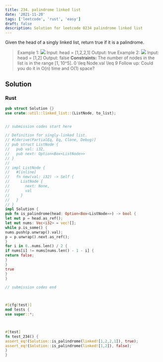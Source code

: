 ```yaml
---
title: 234. palindrome linked list
date: '2021-11-20'
tags: ['leetcode', 'rust', 'easy']
draft: false
description: Solution for leetcode 0234 palindrome linked list
---
```




Given the head of a singly linked list, return true if it is a palindrome.



>   Example 1:
>   ![](https://assets.leetcode.com/uploads/2021/03/03/pal1linked-list.jpg)
>   Input: head <TeX>=</TeX> [1,2,2,1]
>   Output: true
>   Example 2:
>   ![](https://assets.leetcode.com/uploads/2021/03/03/pal2linked-list.jpg)
>   Input: head <TeX>=</TeX> [1,2]
>   Output: false
**Constraints:**
>   	The number of nodes in the list is in the range [1, 10^5].
>   	0 <TeX>\leq</TeX> Node.val <TeX>\leq</TeX> 9
>   Follow up: Could you do it in O(n) time and O(1) space?


## Solution


### Rust
```rust
pub struct Solution {}
use crate::util::linked_list::{ListNode, to_list};


// submission codes start here

// Definition for singly-linked list.
// #[derive(PartialEq, Eq, Clone, Debug)]
// pub struct ListNode {
//   pub val: i32,
//   pub next: Option<Box<ListNode>>
// }
//
// impl ListNode {
//   #[inline]
//   fn new(val: i32) -> Self {
//     ListNode {
//       next: None,
//       val
//     }
//   }
// }
impl Solution {
pub fn is_palindrome(head: Option<Box<ListNode>>) -> bool {
let mut p = head.as_ref();
let mut nums: Vec<i32> = vec![];
while p.is_some() {
nums.push(p.unwrap().val);
p = p.unwrap().next.as_ref();
}
for i in 0..nums.len() / 2 {
if nums[i] != nums[nums.len() - 1 - i] {
return false;
}
}
true
}
}

// submission codes end



#[cfg(test)]
mod tests {
use super::*;



#[test]
fn test_234() {
assert_eq!(Solution::is_palindrome(linked![1,2,2,1]), true);
assert_eq!(Solution::is_palindrome(linked![1,2]), false);
}
}

```
